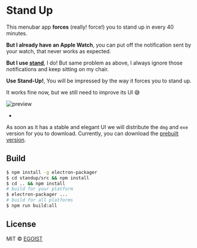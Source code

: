 # Stand Up

This menubar app **forces** (really! force!) you to stand up in every 40 minutes.

**But I already have an Apple Watch**, you can put off the notification sent by your watch, that never works as expected.

**But I use [stand](https://getstandapp.com/)**, I do! But same problem as above, I always ignore those notifications and keep sitting on my chair.

**Use Stand-Up!**, You will be impressed by the way it forces you to stand up.

It works fine now, but we still need to improve its UI 😅

![preview](http://ww4.sinaimg.cn/large/a15b4afegw1f3j51t08qoj209y0e7dgt)

-

As soon as it has a stable and elegant UI we will distribute the `dmg` and `exe` version for you to download. Currently, you can download the [prebuilt version](http://7d9o3i.com1.z0.glb.clouddn.com/standup%2Fstandup.dmg).

## Build

```bash
$ npm install -g electron-packager
$ cd standup/src && npm install
$ cd .. && npm install
# build for your platform
$ electron-packager ...
# build for all platforms
$ npm run build:all
```

## License

MIT &copy; [EGOIST](https://github.com/egoist)
